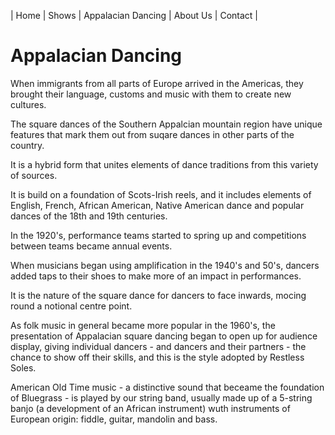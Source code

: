 | Home | Shows | Appalacian Dancing | About Us | Contact |

# Appalacian Dancing

When immigrants from all parts of Europe arrived in the Americas, they brought their language, customs and music with them to create new cultures.

The square dances of the Southern Appalcian mountain region have unique features that mark them out from suqare dances in other parts of the country.

It is a hybrid form that unites elements of dance traditions from this variety of sources.

It is build on a foundation of Scots-Irish reels, and it includes elements of English, French, African American, Native American dance and popular dances of the 18th and 19th centuries.

In the 1920's, performance teams started to spring up and competitions between teams became annual events.

When musicians began using amplification in the 1940's and 50's, dancers added taps to their shoes to make more of an impact in performances.

It is the nature of the square dance for dancers to face inwards, mocing round a notional centre point.

As folk music in general became more popular in the 1960's, the presentation of Appalacian square dancing began to open up for audience display, giving individual dancers - and dancers and their partners - the chance to show off their skills, and this is the style adopted by Restless Soles.

American Old Time music - a distinctive sound that beceame the foundation of Bluegrass - is played by our string band, usually made up of a 5-string banjo (a development of an African instrument) wuth instruments of European origin: fiddle, guitar, mandolin and bass.